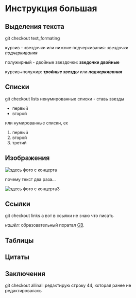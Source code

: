 # Инструкция большая
## Выделения текста
git checkout text_formating


курсив - звездочки или нижние подчеркивания:
*звездочки*
_подчеркивания_

полужирный - двойные звездочки:
**зведочки двойные**

курсив+полужир:
***тройные звезды*** или
___подчеркивания___
## Списки
git checkout lists
ненумированные списки - ставь звезды
* первый 
* второй

или нумированные списки, ех

1. первый
2. второй
4. третий
## Изображения

![здесь фото с концерта](MyLog1o.png)

почему текст два раза...

![здесь фото с концерта3](MyLogo.png)
## Ссылки
git checkout links
а вот в ссылки не знаю что писать

*нашёл:*
образовательный поратал [GB](https://gb.ru/).
## Таблицы
## Цитаты
## Заключения
git checkout allinall
редактирую строку 44, которая ранее не редактировалась